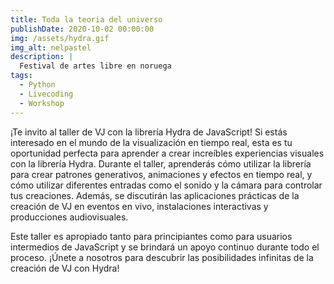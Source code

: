 ```yaml
---
title: Toda la teoria del universo
publishDate: 2020-10-02 00:00:00
img: /assets/hydra.gif
img_alt: nelpastel
description: |
  Festival de artes libre en noruega
tags:
  - Python
  - Livecoding
  - Workshop
---
```



¡Te invito al taller de VJ con la librería Hydra de JavaScript! Si estás interesado en el mundo de la visualización en tiempo real, esta es tu oportunidad perfecta para aprender a crear increíbles experiencias visuales con la librería Hydra. Durante el taller, aprenderás cómo utilizar la librería para crear patrones generativos, animaciones y efectos en tiempo real, y cómo utilizar diferentes entradas como el sonido y la cámara para controlar tus creaciones. Además, se discutirán las aplicaciones prácticas de la creación de VJ en eventos en vivo, instalaciones interactivas y producciones audiovisuales. 

Este taller es apropiado tanto para principiantes como para usuarios intermedios de JavaScript y se brindará un apoyo continuo durante todo el proceso. ¡Únete a nosotros para descubrir las posibilidades infinitas de la creación de VJ con Hydra!
